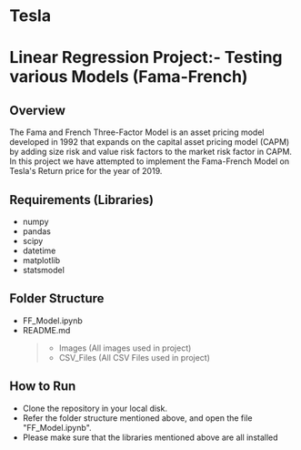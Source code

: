# Tesla
# Linear Regression Project:- Testing various Models (Fama-French)

## Overview
The Fama and French Three-Factor Model is an asset pricing model developed in 1992 that expands on the capital asset pricing model (CAPM) by adding size risk and value risk factors to the market risk factor in CAPM. In this project we have attempted to implement the Fama-French Model on Tesla's Return price for the year of 2019.

## Requirements (Libraries)
- numpy
- pandas
- scipy
- datetime
- matplotlib
- statsmodel


## Folder Structure
- FF_Model.ipynb
- README.md
	> - Images (All images used in project)
	> - CSV_Files (All CSV Files used in project)

## How to Run
- Clone the repository in your local disk.
- Refer the folder structure mentioned above, and open the file "FF_Model.ipynb".
- Please make sure that the libraries mentioned above are all installed

